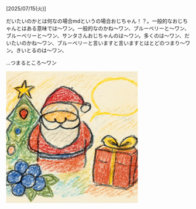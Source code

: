 [2025/07/15(火)]

だいたいのかとは何なの場合mdというの場合おじちゃん！？。一般的なおじちゃんとはある意味では〜ワン。一般的なのかね～ワン、ブルーベリーと～ワン、ブルーベリーと～ワン、サンタさんおじちゃんのは〜ワン。多くのは〜ワン、だいたいのかね～ワン、ブルーベリーと言いますと言いますとはとどのつまり〜ワン。きいとるのは〜ワン、

...つまるところ〜ワン

<img width="360px" src="image.png">